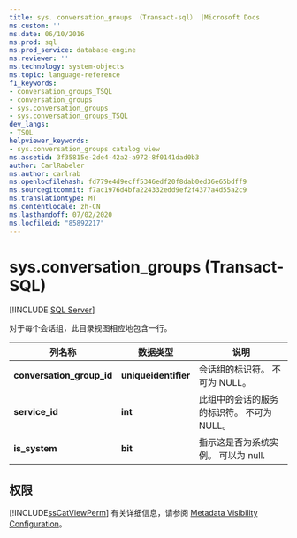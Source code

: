 ```yaml
---
title: sys. conversation_groups （Transact-sql） |Microsoft Docs
ms.custom: ''
ms.date: 06/10/2016
ms.prod: sql
ms.prod_service: database-engine
ms.reviewer: ''
ms.technology: system-objects
ms.topic: language-reference
f1_keywords:
- conversation_groups_TSQL
- conversation_groups
- sys.conversation_groups
- sys.conversation_groups_TSQL
dev_langs:
- TSQL
helpviewer_keywords:
- sys.conversation_groups catalog view
ms.assetid: 3f35815e-2de4-42a2-a972-8f0141dad0b3
author: CarlRabeler
ms.author: carlrab
ms.openlocfilehash: fd779e4d9ecff5346edf20f8dab0ed36e65bdff9
ms.sourcegitcommit: f7ac1976d4bfa224332edd9ef2f4377a4d55a2c9
ms.translationtype: MT
ms.contentlocale: zh-CN
ms.lasthandoff: 07/02/2020
ms.locfileid: "85892217"
---
```

# <a name="sysconversation_groups-transact-sql"></a>sys.conversation_groups (Transact-SQL)
[!INCLUDE [SQL Server](../../includes/applies-to-version/sqlserver.md)]

  对于每个会话组，此目录视图相应地包含一行。  
  
|列名称|数据类型|说明|  
|-----------------|---------------|-----------------|  
|**conversation_group_id**|**uniqueidentifier**|会话组的标识符。 不可为 NULL。|  
|**service_id**|**int**|此组中的会话的服务的标识符。 不可为 NULL。|  
|**is_system**|**bit**|指示这是否为系统实例。 可以为 null.|  
  
## <a name="permissions"></a>权限  
 [!INCLUDE[ssCatViewPerm](../../includes/sscatviewperm-md.md)] 有关详细信息，请参阅 [Metadata Visibility Configuration](../../relational-databases/security/metadata-visibility-configuration.md)。  
  
  
